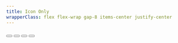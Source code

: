 ```yaml
---
title: Icon Only
wrapperClass: flex flex-wrap gap-8 items-center justify-center
---
```


<button class="vv-button vv-button--rounded" title="Accent rounded">
   <IconifyIcon icon="akar-icons:pencil" />
</button>

<button class="vv-button vv-button--danger vv-button--rounded" title="Danger rounded">
   <IconifyIcon icon="akar-icons:trash" />
</button>

<button class="vv-button vv-button--action" title="Action">
   <IconifyIcon icon="akar-icons:copy" />
</button>

<button class="vv-button vv-button--action-quiet" title="Action quiet">
   <IconifyIcon icon="akar-icons:cut" />
</button>